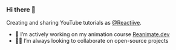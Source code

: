 ### Hi there 👋

Creating and sharing YouTube tutorials as [@Reactiive](https://www.youtube.com/@Reactiive). 

- 🔭 I’m actively working on my animation course [Reanimate.dev](https//www.reanimate.dev/)
- 🧑‍💻 I’m always looking to collaborate on open-source projects
